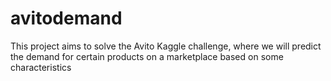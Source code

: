 # avitodemand
This project aims to solve the Avito Kaggle challenge, where we will predict the demand for certain products on a marketplace based on some characteristics
